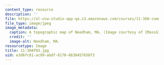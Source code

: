 ```yaml
---
content_type: resource
description: ''
file: https://ol-ocw-studio-app-qa.s3.amazonaws.com/courses/11-360-community-growth-and-land-use-planning-fall-2003/e3d6fc81ac99abdf81706630457658f3_11-360f03.jpg
file_type: image/jpeg
image_metadata:
  caption: A topographic map of Needham, MA. (Image courtesy of [MassGIS](http://www.state.ma.us/mgis/).)
  credit: ''
  image-alt: Needham, MA.
resourcetype: Image
title: 11-360f03.jpg
uid: e3d6fc81-ac99-abdf-8170-6630457658f3
---
```

